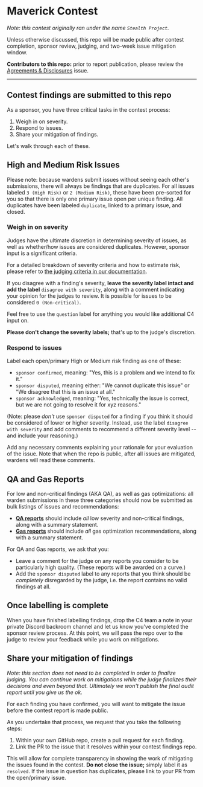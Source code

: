 # Maverick Contest

*Note: this contest originally ran under the name `Stealth Project`.*

Unless otherwise discussed, this repo will be made public after contest completion, sponsor review, judging, and two-week issue mitigation window.

**Contributors to this repo:** prior to report publication, please review the [Agreements & Disclosures](https://github.com/code-423n4/2022-12-Stealth-Project-findings/issues/1) issue.

---

## Contest findings are submitted to this repo

As a sponsor, you have three critical tasks in the contest process:

1. Weigh in on severity.
2. Respond to issues.
3. Share your mitigation of findings.

Let's walk through each of these.

## High and Medium Risk Issues

Please note: because wardens submit issues without seeing each other's submissions, there will always be findings that are duplicates. For all issues labeled `3 (High Risk)` or `2 (Medium Risk)`, these have been pre-sorted for you so that there is only one primary issue open per unique finding. All duplicates have been labeled `duplicate`, linked to a primary issue, and closed.

### Weigh in on severity 

Judges have the ultimate discretion in determining severity of issues, as well as whether/how issues are considered duplicates. However, sponsor input is a significant criteria.

For a detailed breakdown of severity criteria and how to estimate risk, please refer to [the judging criteria in our documentation](https://docs.code4rena.com/roles/wardens/judging-criteria#estimating-risk-tl-dr).

If you disagree with a finding's severity, **leave the severity label intact and add the label** `disagree with severity`, along with a comment indicating your opinion for the judges to review. It is possible for issues to be considered `0 (Non-critical)`.

Feel free to use the `question` label for anything you would like additional C4 input on.

**Please don't change the severity labels;** that's up to the judge's discretion. 

### Respond to issues

Label each open/primary High or Medium risk finding as one of these:

- `sponsor confirmed`, meaning: "Yes, this is a problem and we intend to fix it."
- `sponsor disputed`, meaning either: "We cannot duplicate this issue" or "We disagree that this is an issue at all."
- `sponsor acknowledged`, meaning: "Yes, technically the issue is correct, but we are not going to resolve it for xyz reasons."

(Note: please *don't* use `sponsor disputed` for a finding if you think it should be considered of lower or higher severity. Instead, use the label `disagree with severity` and add comments to recommend a different severity level -- and include your reasoning.)

Add any necessary comments explaining your rationale for your evaluation of the issue. Note that when the repo is public, after all issues are mitigated, wardens will read these comments.

## QA and Gas Reports

For low and non-critical findings (AKA QA), as well as gas optimizations: all warden submissions in these three categories should now be submitted as bulk listings of issues and recommendations: 

- **[QA reports](https://docs.code4rena.com/roles/wardens/judging-criteria#qa-reports-low-non-critical)** should include *all* low severity and non-critical findings, along with a summary statement.
- **[Gas reports](https://docs.code4rena.com/roles/wardens/judging-criteria#gas-reports)** should include *all* gas optimization recommendations, along with a summary statement. 

For QA and Gas reports, we ask that you: 

- Leave a comment for the judge on any reports you consider to be particularly high quality. (These reports will be awarded on a curve.)
- Add the `sponsor disputed` label to any reports that you think should be *completely* disregarded by the judge, i.e. the report contains no valid findings at all.

## Once labelling is complete

When you have finished labelling findings, drop the C4 team a note in your private Discord backroom channel and let us know you've completed the sponsor review process. At this point, we will pass the repo over to the judge to review your feedback while you work on mitigations.  

## Share your mitigation of findings

*Note: this section does not need to be completed in order to finalize judging. You can continue work on mitigations while the judge finalizes their decisions and even beyond that. Ultimately we won't publish the final audit report until you give us the ok.*

For each finding you have confirmed, you will want to mitigate the issue before the contest report is made public.

As you undertake that process, we request that you take the following steps:

1. Within your own GitHub repo, create a pull request for each finding.
2. Link the PR to the issue that it resolves within your contest findings repo.

This will allow for complete transparency in showing the work of mitigating the issues found in the contest. **Do not close the issue;** simply label it as `resolved`. If the issue in question has duplicates, please link to your PR from the open/primary issue.
